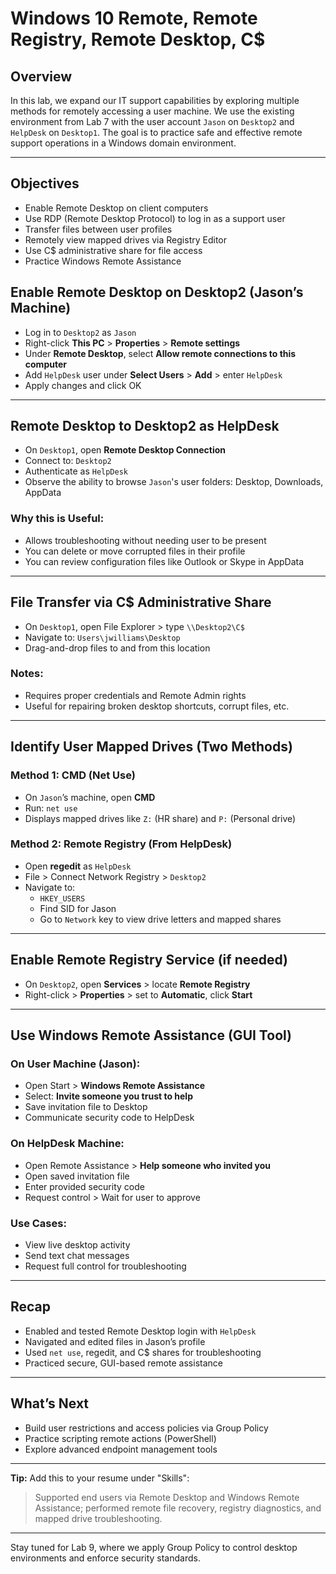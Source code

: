 # Windows 10 Remote, Remote Registry, Remote Desktop, C$

## Overview

In this lab, we expand our IT support capabilities by exploring multiple methods for remotely accessing a user machine. We use the existing environment from Lab 7 with the user account `Jason` on `Desktop2` and `HelpDesk` on `Desktop1`. The goal is to practice safe and effective remote support operations in a Windows domain environment.

---

## Objectives

- Enable Remote Desktop on client computers
- Use RDP (Remote Desktop Protocol) to log in as a support user
- Transfer files between user profiles
- Remotely view mapped drives via Registry Editor
- Use C$ administrative share for file access
- Practice Windows Remote Assistance

## Enable Remote Desktop on Desktop2 (Jason’s Machine)

- Log in to `Desktop2` as `Jason`
- Right-click **This PC** > **Properties** > **Remote settings**
- Under **Remote Desktop**, select **Allow remote connections to this computer**
- Add `HelpDesk` user under **Select Users** > **Add** > enter `HelpDesk`
- Apply changes and click OK

---

## Remote Desktop to Desktop2 as HelpDesk

- On `Desktop1`, open **Remote Desktop Connection**
- Connect to: `Desktop2`
- Authenticate as `HelpDesk`
- Observe the ability to browse `Jason`'s user folders: Desktop, Downloads, AppData

### Why this is Useful:
- Allows troubleshooting without needing user to be present
- You can delete or move corrupted files in their profile
- You can review configuration files like Outlook or Skype in AppData

---

## File Transfer via C$ Administrative Share

- On `Desktop1`, open File Explorer > type `\\Desktop2\C$`
- Navigate to: `Users\jwilliams\Desktop`
- Drag-and-drop files to and from this location

### Notes:
- Requires proper credentials and Remote Admin rights
- Useful for repairing broken desktop shortcuts, corrupt files, etc.

---

## Identify User Mapped Drives (Two Methods)

### Method 1: CMD (Net Use)

- On `Jason`’s machine, open **CMD**
- Run: `net use`
- Displays mapped drives like `Z:` (HR share) and `P:` (Personal drive)

### Method 2: Remote Registry (From HelpDesk)

- Open **regedit** as `HelpDesk`
- File > Connect Network Registry > `Desktop2`
- Navigate to:
  - `HKEY_USERS`
  - Find SID for Jason
  - Go to `Network` key to view drive letters and mapped shares

---

## Enable Remote Registry Service (if needed)

- On `Desktop2`, open **Services** > locate **Remote Registry**
- Right-click > **Properties** > set to **Automatic**, click **Start**

---

## Use Windows Remote Assistance (GUI Tool)

### On User Machine (Jason):
- Open Start > **Windows Remote Assistance**
- Select: **Invite someone you trust to help**
- Save invitation file to Desktop
- Communicate security code to HelpDesk

### On HelpDesk Machine:
- Open Remote Assistance > **Help someone who invited you**
- Open saved invitation file
- Enter provided security code
- Request control > Wait for user to approve

### Use Cases:
- View live desktop activity
- Send text chat messages
- Request full control for troubleshooting

---

## Recap

- Enabled and tested Remote Desktop login with `HelpDesk`
- Navigated and edited files in Jason’s profile
- Used `net use`, regedit, and C$ shares for troubleshooting
- Practiced secure, GUI-based remote assistance

---

## What’s Next

- Build user restrictions and access policies via Group Policy
- Practice scripting remote actions (PowerShell)
- Explore advanced endpoint management tools

---

**Tip:** Add this to your resume under "Skills":

> Supported end users via Remote Desktop and Windows Remote Assistance; performed remote file recovery, registry diagnostics, and mapped drive troubleshooting.

---

Stay tuned for Lab 9, where we apply Group Policy to control desktop environments and enforce security standards.

